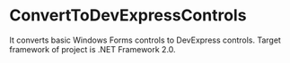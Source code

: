 # ConvertToDevExpressControls
It converts basic Windows Forms controls to DevExpress controls.
Target framework of project is .NET Framework 2.0.
